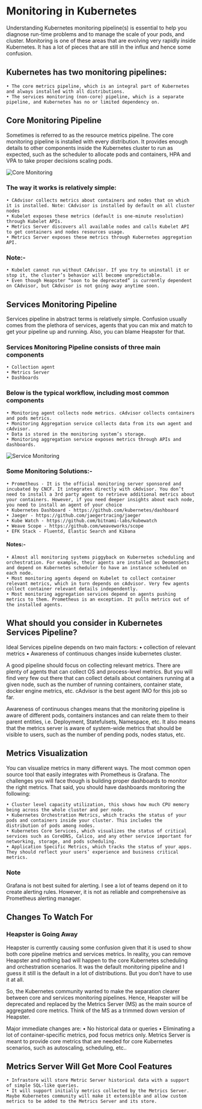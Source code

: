 # Monitoring in Kubernetes

Understanding Kubernetes monitoring pipeline(s) is essential to help you diagnose run-time problems and to manage the scale of your pods, and cluster. 
Monitoring is one of these areas that are evolving very rapidly inside Kubernetes. It has a lot of pieces that are still in the influx and hence some confusion.

## Kubernetes has two monitoring pipelines:
 
	• The core metrics pipeline, which is an integral part of Kubernetes and always installed with all distributions.
	• The services monitoring (non-core) pipeline, which is a separate pipeline, and Kubernetes has no or limited dependency on.

## Core Monitoring Pipeline

Sometimes is referred to as the resource metrics pipeline. The core monitoring pipeline is installed with every distribution. 
It provides enough details to other components inside the Kubernetes cluster to run as expected, such as the scheduler to allocate pods and containers, HPA and VPA to take proper decisions scaling pods.

![Core Monitoring](https://github.com/collabnix/kubelabs/blob/master/Monitoring101/Core-Monitoring.png)

### The way it works is relatively simple:
	• CAdvisor collects metrics about containers and nodes that on which it is installed. Note: CAdvisor is installed by default on all cluster nodes
	• Kubelet exposes these metrics (default is one-minute resolution) through Kubelet APIs.
	• Metrics Server discovers all available nodes and calls Kubelet API to get containers and nodes resources usage.
	• Metrics Server exposes these metrics through Kubernetes aggregation API.

### Note:-
	• Kubelet cannot run without CAdvisor. If you try to uninstall it or stop it, the cluster’s behavior will become unpredictable.
	• Even though Heapster “soon to be deprecated” is currently dependent on CAdvisor, but CAdvisor is not going away anytime soon.



## Services Monitoring Pipeline

Services pipeline in abstract terms is relatively simple. Confusion usually comes from the plethora of services, agents that you can mix and match to get your pipeline up and running.
Also, you can blame Heapster for that.

### Services Monitoring Pipeline consists of three main components
	• Collection agent
	• Metrics Server
	• Dashboards


### Below is the typical workflow, including most common components

	• Monitoring agent collects node metrics. cAdvisor collects containers and pods metrics.
	• Monitoring Aggregation service collects data from its own agent and cAdvisor.
	• Data is stored in the monitoring system’s storage.
	• Monitoring aggregation service exposes metrics through APIs and dashboards.

![Service Monitoring](https://github.com/collabnix/kubelabs/blob/master/Monitoring101/Service-Monitoring.png)

### Some Monitoring Solutions:-

	• Prometheus - It is the official monitoring server sponsored and incubated by CNCF. It integrates directly with cAdvisor. You don’t need to install a 3rd party agent to retrieve additional metrics about your containers. However, if you need deeper insights about each node, you need to install an agent of your choice
	• Kubernetes Dashboard - https://github.com/kubernetes/dashboard
	• Jaeger - https://github.com/jaegertracing/jaeger
	• Kube Watch - https://github.com/bitnami-labs/kubewatch
	• Weave Scope - https://github.com/weaveworks/scope
	• EFK Stack - Fluentd, Elastic Search and Kibana

#### Notes:- 

	• Almost all monitoring systems piggyback on Kubernetes scheduling and orchestration. For example, their agents are installed as DeomonSets and depend on Kubernetes scheduler to have an instance scheduled on each node.
	• Most monitoring agents depend on Kubelet to collect container relevant metrics, which in turn depends on cAdvisor. Very few agents collect container relevant details independently.
	• Most monitoring aggregation services depend on agents pushing metrics to them. Prometheus is an exception. It pulls metrics out of the installed agents.


## What should you consider in Kubernetes Services Pipeline?

Ideal Services pipeline depends on two main factors: 
	• collection of relevant metrics
	• Awareness of continuous changes inside kubernetes cluster.

A good pipeline should focus on collecting relevant metrics. There are plenty of agents that can collect OS and process-level metrics. But you will find very few out there that can collect details about containers running at a given node, such as the number of running containers, container state, docker engine metrics, etc. cAdvisor is the best agent IMO for this job so far.

Awareness of continuous changes means that the monitoring pipeline is aware of different pods, containers instances and can relate them to their parent entities, i.e. Deployment, Statefulsets, Namespace, etc. It also means that the metrics server is aware of system-wide metrics that should be visible to users, such as the number of pending pods, nodes status, etc.


## Metrics Visualization

You can visualize metrics in many different ways. The most common open source tool that easily integrates with Prometheus is Grafana. The challenges you will face though is building proper dashboards to monitor the right metrics. That said, you should have dashboards monitoring the following:

	• Cluster level capacity utilization, this shows how much CPU memory being across the whole cluster and per node.
	• Kubernetes Orchestration Metrics, which tracks the status of your pods and containers inside your cluster. This includes the distribution of pods among nodes.
	• Kubernetes Core Services, which visualizes the status of critical services such as CoreDNS, Calico, and any other service important for networking, storage, and pods scheduling.
	• Application Specific Metrics, which tracks the status of your apps. They should reflect your users’ experience and business critical metrics.

### Note

Grafana is not best suited for alerting. I see a lot of teams depend on it to create alerting rules. However, it is not as reliable and comprehensive as Prometheus alerting manager.


## Changes To Watch For

### Heapster is Going Away

Heapster is currently causing some confusion given that it is used to show both core pipeline metrics and services metrics. In reality, you can remove Heapster and nothing bad will happen to the core Kubernetes scheduling and orchestration scenarios. It was the default monitoring pipeline and I guess it still is the default in a lot of distributions. But you don’t have to use it at all.

So, the Kubernetes community wanted to make the separation clearer between core and services monitoring pipelines. Hence, Heapster will be deprecated and replaced by the Metrics Server (MS) as the main source of aggregated core metrics. Think of the MS as a trimmed down version of Heapster. 

Major immediate changes are: 
	• No historical data or queries
	• Eliminating a lot of container-specific metrics, pod focus metrics only. Metrics Server is meant to provide core metrics that are needed for core Kubernetes scenarios, such as autoscaling, scheduling, etc..

## Metrics Server Will Get More Cool Features

	• Infrastore will store Metric Server historical data with a support of simple SQL-like queries. 
	• It will support initially metrics collected by the Metrics Server. Maybe Kubernetes community will make it extensible and allow custom metrics to be added to the Metrics Server and its store.
